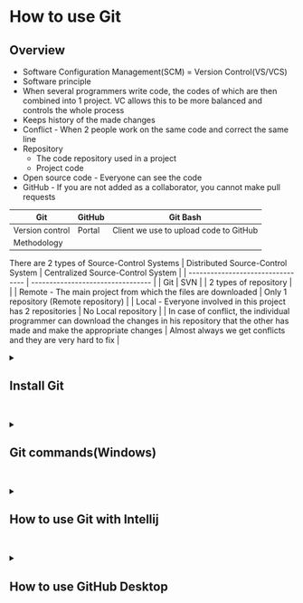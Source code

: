 # How to use Git


## Overview

- Software Configuration Management(SCM) = Version Control(VS/VCS)
- Software principle
- When several programmers write code, the codes of which are then combined into 1 project. VC allows this to be more balanced and controls the whole process
- Keeps history of the made changes
- Conflict - When 2 people work on the same code and correct the same line
- Repository
  - The code repository used in a project
  - Project code    
- Open source code - Everyone can see the code
- GitHub - If you are not added as a collaborator, you cannot make pull requests

| Git        | GitHub  | Git Bash |
| ---------- | ------- | -------- |
| Version control | Portal | Client we use to upload code to GitHub |
| Methodology | | |


There are 2 types of Source-Control Systems 
| Distributed Source-Control System | Centralized Source-Control System |
| --------------------------------- | --------------------------------- |
| Git | SVN |
| 2 types of repository | |
| Remote - The main project from which the files are downloaded | Only 1 repository (Remote repository) |
| Local - Everyone involved in this project has 2 repositories | No Local repository |
| In case of conflict, the individual programmer can download the changes in his repository that the other has made and make the appropriate changes | Almost always we get conflicts and they are very hard to fix |




  


<details>
<summary><h2>Install Git</h2></summary>
<br>
     
1. To install Git visit - https://git-scm.com/
2. Follow the below steps for the installation

     ![step-1](git-steps/g-1.png) 
     ![step-2](git-steps/g-2.png)

     ![step-3](git-steps/g-3.png)

     ![step-4](git-steps/g-4.png)

     ![step-5](git-steps/g-5.png)
 
     ![step-6](git-steps/g-6.png)

     ![step-7](git-steps/g-7.png)

     ![step-8](git-steps/g-8.png)

     ![step-9](git-steps/g-9.png)

     ![step-10](git-steps/g-10.png)

     ![step-11](git-steps/g-11.png)

     ![step-12](git-steps/g-12.png)

     ![step-13](git-steps/g-13.png)

     ![step-14](git-steps/g-14.png)

     ![step-15](git-steps/g-15.png)

     ![step-16](git-steps/g-16.png)
     
     ![step-17](git-steps/g-17.png)
</details>


##

<details>
<summary><h2>Git commands(Windows)</h2></summary>
<br>

Before following the below commands you would need to set Git with your GitHub profile. You can check [here](https://docs.github.com/en/get-started/getting-started-with-git/setting-your-username-in-git) how to do it.


1. Create a folder on your Desktop named "test"

2. Right click on it and select "Open Git Bash here"

   ![gc-2](git-commands/gc-2.png)

3. Open the folder "test"

4. In the Git console write the command
   ```
   git init
   ```
   This command creates a Local repository on your PC
   
   ![gc-4](git-commands/gc-4.png)

5. Create "file-1.txt" in the "test" folder 
   ```
   touch file-1.txt
   ```
   ![gc-5](git-commands/gc-5.png)

6. Check the status of our Local repository
   ```
   git status
   ```
   ![gc-6](git-commands/gc-6.png)

   From the result we got, it can be seen that we don't have any commits and we have 1 untracked file.

7. As mentioned in the result we got from the previous point we need to use:
   ```
   git add file-1.txt
   ```
   ![gc-7](git-commands/gc-7.png)

8. Check the status 
   ```
   git status
   ```
   
   ![gc-8](git-commands/gc-8.png)

9. Commit the changes
   ```
   git commit -m "Add text file"
   ```
   ```
   git commit -m "[Message]"
   ```

   ![gc-9](git-commands/gc-9.png)
   
   From the above message we can see that we have added a new commit with a message "Add text file" and we have changed 1 file(file-1.txt)

10. Check the status
    ```
    git status
    ```
    
    ![gc-10](git-commands/gc-10.png)

    When we see the above message, that means we are ready to the push the changes and add them to the Remote repository.

11. Add some text to file-1.txt
    ```
    echo "Sofia" >> file-1.txt
    ```

    ![gc-11](git-commands/gc-11.png)

12. You can clear your console using
    ```
    clear
    ```

13. After adding text to file-1.txt, check the status
    ```
    git status
    ```

    ![gc-13](git-commands/gc-13.png)

    From the above message we can either prepare our changes for commit or discard the changes we have made.
    If we want to restore the previous state of the file we have to use:
    ```
    git restore file-1.txt
    ```

    If we want to keep the changes we made and prepare them for commit we have to use:
    ```
    git add file-1.txt
    ```
    With this command we can add 1 file at a time, but what if we have multiple... 

14. Add 2 more files to the "test" folder
    ```
    touch file-2.txt
    touch file-3.txt
    ```
    ![gc-14](git-commands/gc-14.png)

15. Check the status
    ```
    git status
    ```
    ![gc-15](git-commands/gc-15.png)

16. Add all files at once
    ```
    git add .
    ```
    ![gc-16](git-commands/gc-16.png)

17. Check the status
    ```
    git status
    ```
    ![gc-17](git-commands/gc-17.png)

18. Commit the changes
    ```
    git commit -m "Added 2 new files and changed file-1.txt"
    ```
    ![gc-18](git-commands/gc-18.png)

19. Check the status
    ```
    git status
    ```
    ![gc-19](git-commands/gc-19.png)

20. Remove file-3.txt
    ```
    rm -i file-3.txt
    ```
    Since we are using "-i", we will be asked whether we want this file to be deleted. 
    ![gc-20](git-commands/gc-20.png)

21. Check the status
    ```
    git status
    ```
    ![gc-21](git-commands/gc-21.png)

22. Prepare everything for commit and check the status
    ```
    git add .
    git status
    ```
    ![gc-22](git-commands/gc-22.png)

23. Commit
    ```
    git commit -m "Deleted file-3.txt"
    ```
    ![gc-23](git-commands/gc-23.png)

24. Check the history of your commits
    ```
    git log
    ```
    ![gc-24](git-commands/gc-24.png)

25. Connect our Local repository with the one in GitHub
    
    We need a repository in our GitHub. To create one follow the steps below:

    Step 1
    
    <kbd> ![25-1](git-commands/gc-25-1.png) </kbd>

    Step 2
    
    <kbd> ![25-2](git-commands/gc-25-2.png) </kbd>

    Step 3

    <kbd> ![25-3](git-commands/gc-25-3.png) </kbd>

    I have created this [one](https://github.com/DenisBuserski/test).

    Copy the URL of the repository and use the following command
    ```
    git remote add origin [URL]
    ```
    ```
    git remote add origin https://github.com/DenisBuserski/test
    ```
    ![25-4](git-commands/gc-25-4.png)

    We need to move to our main branch
    ```
    git checkout -b main
    ```
    ![25-5](git-commands/gc-25-5.png)

    After that we need to fetch the data from it
    ```
    git fetch origin main
    ```
    ![25-6](git-commands/gc-25-6.png)

    Rebase
    ```
    git rebase origin/main
    ```
    ![25-7](git-commands/gc-25-7.png)

    Push our changes
    ```
    git push -u origin main
    ```
    ![25-8](git-commands/gc-25-8.png)

    After that you will see "file-1.txt" and "file-2.txt" in your GitHub repository.

26. There was a change in file-2.txt, which was not done by us. In this case we would need to take those changes on our side.

    Modify file-2.txt directly from GitHub. Follow bellow to see how:

    <kbd> ![gc-26-1](git-commands/gc-26-1.png) </kbd>

    <kbd> ![gc-26-2](git-commands/gc-26-2.png) </kbd>

    <kbd> ![gc-26-3](git-commands/gc-26-3.png) </kbd>

    After the file was changed we will pull those changes on our side:
    ```
    git pull
    ```
    This command takes the latest changes.
    
    ![gc-26-4](git-commands/gc-26-4.png)

    Now when we have pulled the changes. You can check if file-2.txt is changed on our side:
    ```
    cat file-2.txt
    ```
    ![gc-26-5](git-commands/gc-26-5.png)

27. Modify file-2.txt from GitHub and we will use 
    ```
    git fetch
    ```
    so we can see what the difference between "pull" and "fetch" is.

    ![gc-27-1](git-commands/gc-27-1.png)

    ```
    git diff main..origin/main
    ```
    ![gc-27-2](git-commands/gc-27-2.png)

    We can see what changes were made to the file, before we pull those changes on our Local repository

    ```
    git pull
    ```
    ![gc-27-3](git-commands/gc-27-3.png)

    ```
    git status
    ```
    ![gc-27-4](git-commands/gc-27-4.png)

28. What if we don't have the repository on our machine?
    Create a new folder on you Desktop named "Projects", right click on it "Open Git Bash Here".
    ```
    git clone [URL]
    ```
    ```
    git clone https://github.com/DenisBuserski/test
    ```
    ![gc-28](git-commands/gc-28.png)




You acan check here a grafical explanation of most of the commands we used.

<kbd> ![0](git-commands/git-simple-workflow.png) </kbd>
    
</details>


##

<details>
<summary><h2>How to use Git with Intellij</h2></summary>
<br>

Create a new repository on GitHub

<kbd> ![p-1](git-with-intellij/p-1.png) </kbd>

Create a new project in IntelliJ

![p-2](git-with-intellij/p-2.png) 

Select "Terminal"

![p-3](git-with-intellij/p-3.png) 

![p-4](git-with-intellij/p-4.png) 

Following we already know the Git commands:

![p-5](git-with-intellij/p-5.png) 

![p-6](git-with-intellij/p-6.png) 

![p-7](git-with-intellij/p-7.png) 

![p-8](git-with-intellij/p-8.png) 

Someone made some changes... Lets see them... 

![p-9](git-with-intellij/p-9.png) 

We don't have this project on our PC...

<kbd> ![p-10](git-with-intellij/p-10.png) </kbd>

<kbd> ![p-11](git-with-intellij/p-11.png) </kbd>

![p-12](git-with-intellij/p-12.png) 

![p-13](git-with-intellij/p-13.png) 









</details>


##

<details>
<summary><h2>How to use GitHub Desktop</h2></summary>
<br>

You can download GitHub Desktop from [here](https://desktop.github.com/)

<details>
<summary><h3>Create new project</h3></summary>
<br>

aaa

</details>

<details>
<summary><h3>Clone exsisting project</h3></summary>
<br>

  aaa

</details>

</details>

